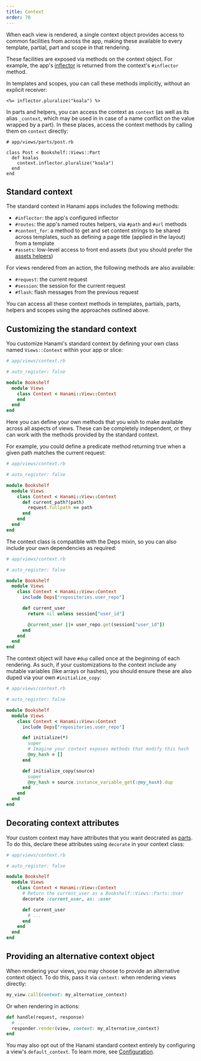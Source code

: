 ```yaml
---
title: Context
order: 70
---
```


When each view is rendered, a single context object provides access to common facilities from across the app, making these available to every template, partial, part and scope in that rendering.

These facilities are exposed via methods on the context object. For example, the app's [inflector](/v2.1/app/app-config) is returned from the context's `#inflector` method.

In templates and scopes, you can call these methods implicitly, without an explicit receiver:

```erb
<%= inflector.pluralize("koala") %>
```

In parts and helpers, you can access the context as `context` (as well as its alias `_context`, which may be used in in case of a name conflict on the value wrapped by a part). In these places, access the context methods by calling them on `context` directly:

```
# app/views/parts/post.rb

class Post < Bookshelf::Views::Part
  def koalas
    context.inflector.pluralize("koala")
  end
end
```

## Standard context

The standard context in Hanami apps includes the following methods:

- `#inflector`: the app's configured inflector
- `#routes`: the app's named routes helpers, via `#path` and `#url` methods
- `#content_for`: a method to get and set content strings to be shared across templates, such as defining a page title (applied in the layout) from a template
- `#assets`: low-level access to front end assets (but you should prefer the [assets helpers](/v2.1/helpers/assets/))

For views rendered from an action, the following methods are also available:

- `#request`: the current request
- `#session`: the session for the current request
- `#flash`: flash messages from the previous request

You can access all these context methods in templates, partials, parts, helpers and scopes using the approaches outlined above.

## Customizing the standard context

You customize Hanami's standard context by defining your own class named `Views::Context` within your app or slice:

```ruby
# app/views/context.rb

# auto_register: false

module Bookshelf
  module Views
    class Context < Hanami::View::Context
    end
  end
end
```

Here you can define your own methods that you wish to make available across all aspects of views. These can be completely independent, or they can work with the methods provided by the standard context.

For example, you could define a predicate method returning true when a given path matches the current request:

```ruby
# app/views/context.rb

# auto_register: false

module Bookshelf
  module Views
    class Context < Hanami::View::Context
      def current_path?(path)
        request.fullpath == path
      end
    end
  end
end
```

The context class is compatible with the Deps mixin, so you can also include your own dependencies as required:

```ruby
# app/views/context.rb

# auto_register: false

module Bookshelf
  module Views
    class Context < Hanami::View::Context
      include Deps["repositories.user_repo"]

      def current_user
        return nil unless session["user_id"]

        @current_user ||= user_repo.get(session["user_id"])
      end
    end
  end
end
```

The context object will have `#dup` called once at the beginning of each rendering. As such, if your customizations to the context include any mutable variables (like arrays or hashes), you should ensure these are also duped via your own `#initialize_copy`:

```ruby
# app/views/context.rb

# auto_register: false

module Bookshelf
  module Views
    class Context < Hanami::View::Context
      include Deps["repositories.user_repo"]

      def initialize(*)
        super
        # Imagine your context exposes methods that modify this hash
        @my_hash = []
      end

      def initialize_copy(source)
        super
        @my_hash = source.instance_variable_get(:@my_hash).dup
      end
    end
  end
end
```

## Decorating context attributes

Your custom context may have attributes that you want deocrated as [parts](/v2.1/views/parts/). To do this, declare these attributes using `decorate` in your context class:

```ruby
# app/views/context.rb

# auto_register: false

module Bookshelf
  module Views
    class Context < Hanami::View::Context
      # Return the current_user as a Bookshelf::Views::Parts::User
      decorate :current_user, as: :user

      def current_user
        # ...
      end
    end
  end
end
```

## Providing an alternative context object

When rendering your views, you may choose to provide an alternative context object. To do this, pass it via `context:` when rendering views directly:

```ruby
my_view.call(context: my_alternative_context)
```

Or when rendering in actions:

```ruby
def handle(request, response)
  # ...
  responder.render(view, context: my_alternative_context)
end
```

You may also opt out of the Hanami standard context entirely by configuring a view's `default_context`. To learn more, see [Configuration](/v2.1/views/configuration/).
